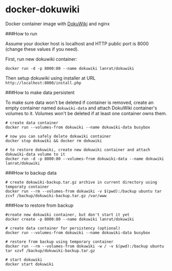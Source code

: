 docker-dokuwiki
===============

Docker container image with [DokuWiki](https://www.dokuwiki.org/dokuwiki) and nginx

###How to run

Assume your docker host is localhost and HTTP public port is 8000 (change these values if you need).

First, run new dokuwiki container:

    docker run -d -p 8000:80 --name dokuwiki lanrat/dokuwiki

Then setup dokuwiki using installer at URL `http://localhost:8000/install.php`

###How to make data persistent

To make sure data won't be deleted if container is removed, create an empty container named `dokuwiki-data` and attach DokuWiki container's volumes to it. Volumes won't be deleted if at least one container owns them.

    # create data container
    docker run --volumes-from dokuwiki --name dokuwiki-data busybox
    
    # now you can safely delete dokuwiki container
    docker stop dokuwiki && docker rm dokuwiki
    
    # to restore dokuwiki, create new dokuwiki container and attach dokuwiki-data volume to it
    docker run -d -p 8000:80 --volumes-from dokuwiki-data --name dokuwiki lanrat/dokuwiki

###How to backup data

    # create dokuwiki-backup.tar.gz archive in current directory using temporaty container
    docker run --rm --volumes-from dokuwiki -v $(pwd):/backup ubuntu tar zcvf /backup/dokuwiki-backup.tar.gz /var/www

###How to restore from backup

    #create new dokuwiki container, but don't start it yet
    docker create -p 8000:80 --name dokuwiki lanrat/dokuwiki
    
    # create data container for persistency (optional)
    docker run --volumes-from dokuwiki --name dokuwiki-data busybox
    
    # restore from backup using temporary container
    docker run --rm --volumes-from dokuwiki -w / -v $(pwd):/backup ubuntu tar xzvf /backup/dokuwiki-backup.tar.gz
    
    # start dokuwiki
    docker start dokuwiki
